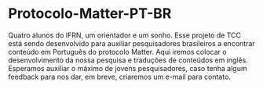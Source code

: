 # Protocolo-Matter-PT-BR
Quatro alunos do IFRN, um orientador e um sonho. Esse projeto de TCC está sendo desenvolvido para auxiliar pesquisadores brasileiros a encontrar conteúdo em Português do protocolo Matter. Aqui iremos colocar o desenvolvimento da nossa pesquisa e traduções de conteúdos em inglês. Esperamos auxiliar o máximo de jovens pesquisadores, caso tenha algum feedback para nos dar, em breve, criaremos um e-mail para contato.

